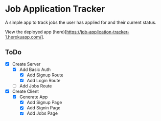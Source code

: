 # Job Application Tracker

A simple app to track jobs the user has applied for and their current status.

View the deployed app (here)[https://job-application-tracker-1.herokuapp.com/].

## ToDo
* [x] Create Server
    * [x] Add Basic Auth
        * [x] Add Signup Route
        * [x] Add Login Route
    * [ ] Add Jobs Route
* [x] Create Client
    * [x] Generate App
        * [x] Add Signup Page
        * [x] Add Signin Page
        * [x] Add Jobs Page
